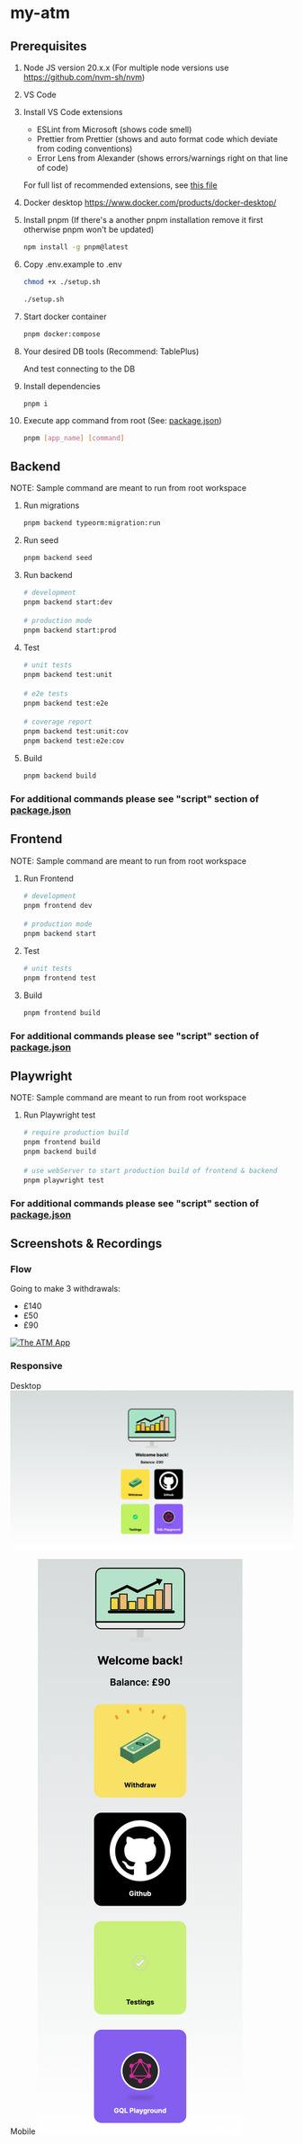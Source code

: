 # my-atm

## Prerequisites

1. Node JS version 20.x.x (For multiple node versions use <https://github.com/nvm-sh/nvm>)

2. VS Code

3. Install VS Code extensions

   - ESLint from Microsoft (shows code smell)
   - Prettier from Prettier (shows and auto format code which deviate from coding conventions)
   - Error Lens from Alexander (shows errors/warnings right on that line of code)

   For full list of recommended extensions, see [this file](.vscode/extensions.json)

4. Docker desktop <https://www.docker.com/products/docker-desktop/>

5. Install pnpm (If there's a another pnpm installation remove it first otherwise pnpm won't be updated)

   ```sh
   npm install -g pnpm@latest
   ```

6. Copy .env.example to .env

   ```sh
   chmod +x ./setup.sh
   ```

   ```sh
   ./setup.sh
   ```

7. Start docker container

   ```sh
   pnpm docker:compose
   ```

8. Your desired DB tools (Recommend: TablePlus)

   And test connecting to the DB

9. Install dependencies

   ```sh
   pnpm i
   ```

10. Execute app command from root (See: [package.json](./package.json))

    ```sh
    pnpm [app_name] [command]
    ```

## Backend

NOTE: Sample command are meant to run from root workspace

1. Run migrations

   ```sh
   pnpm backend typeorm:migration:run
   ```

2. Run seed

   ```sh
   pnpm backend seed
   ```

3. Run backend

   ```sh
   # development
   pnpm backend start:dev

   # production mode
   pnpm backend start:prod
   ```

4. Test

   ```sh
   # unit tests
   pnpm backend test:unit

   # e2e tests
   pnpm backend test:e2e

   # coverage report
   pnpm backend test:unit:cov
   pnpm backend test:e2e:cov
   ```

5. Build

   ```sh
   pnpm backend build
   ```

### For additional commands please see "script" section of [package.json](./apps/backend/package.json)

## Frontend

NOTE: Sample command are meant to run from root workspace

1. Run Frontend

   ```sh
   # development
   pnpm frontend dev

   # production mode
   pnpm backend start
   ```

2. Test

   ```sh
   # unit tests
   pnpm frontend test
   ```

3. Build

   ```sh
   pnpm frontend build
   ```

### For additional commands please see "script" section of [package.json](./apps/frontend/package.json)

## Playwright

NOTE: Sample command are meant to run from root workspace

1. Run Playwright test

   ```sh
   # require production build
   pnpm frontend build
   pnpm backend build

   # use webServer to start production build of frontend & backend
   pnpm playwright test
   ```

### For additional commands please see "script" section of [package.json](./apps/playwright/package.json)

## Screenshots & Recordings

### Flow

Going to make 3 withdrawals:

- £140
- £50
- £90

[![The ATM App](https://markdown-videos-api.jorgenkh.no/url?url=https%3A%2F%2Fyoutu.be%2FgaQ9DwkIzuA)](https://youtu.be/gaQ9DwkIzuA)

### Responsive

Desktop
![Desktop](./desktop.png)

Mobile
![Mobile](./mobile.png)
